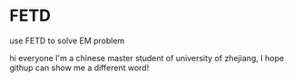 # FETD
use FETD to solve EM problem

hi everyone
I'm a chinese master student of university of zhejiang, 
I hope githup can show me a different word!
